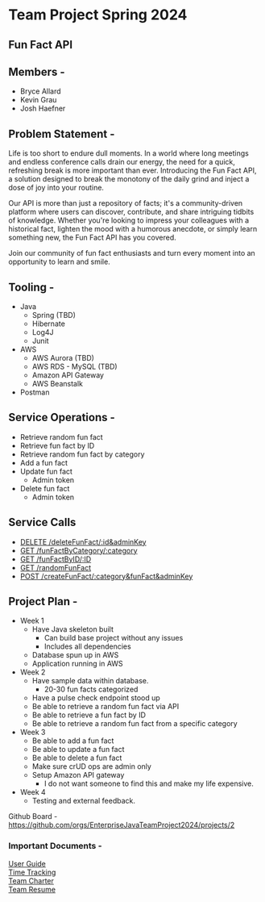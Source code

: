 # Team Project Spring 2024
## Fun Fact API

## Members -
* Bryce Allard
* Kevin Grau
* Josh Haefner

## Problem Statement -  
Life is too short to endure dull moments. In a world where long meetings and endless conference calls drain our energy,
the need for a quick, refreshing break is more important than ever. Introducing the Fun Fact API, a solution designed to
break the monotony of the daily grind and inject a dose of joy into your routine.

Our API is more than just a repository of facts; it's a community-driven platform where users can discover, contribute,
and share intriguing tidbits of knowledge. Whether you're looking to impress your colleagues with a historical fact,
lighten the mood with a humorous anecdote, or simply learn something new, the Fun Fact API has you covered.

Join our community of fun fact enthusiasts and turn every moment into an opportunity to learn and smile.

## Tooling -
* Java
  * Spring (TBD)
  * Hibernate
  * Log4J
  * Junit
* AWS
  * AWS Aurora (TBD)
  * AWS RDS - MySQL (TBD)
  * Amazon API Gateway
  * AWS Beanstalk
* Postman 

## Service Operations -
* Retrieve random fun fact
* Retrieve fun fact by ID
* Retrieve random fun fact by category
* Add a fun fact
* Update fun fact
  * Admin token
* Delete fun fact
  * Admin token
 
 ## Service Calls
 * [DELETE /deleteFunFact/:id&adminKey](Docs/deleteFunFact.md)
 * [GET /funFactByCategory/:category](Docs/funFactByCategory.md)
 * [GET /funFactByID/:ID](Docs/funFactById.md)
 * [GET /randomFunFact](Docs/randomFunFact.md)
 * [POST /createFunFact/:category&funFact&adminKey](Docs/createFunFact.md)

## Project Plan - 
* Week 1 
  * Have Java skeleton built
    * Can build base project without any issues
    * Includes all dependencies
  * Database spun up in AWS
  * Application running in AWS
* Week 2
  * Have sample data within database.
    * 20-30 fun facts categorized
  * Have a pulse check endpoint stood up
  * Be able to retrieve a random fun fact via API
  * Be able to retrieve a fun fact by ID
  * Be able to retrieve a random fun fact from a specific category
* Week 3
  * Be able to add a fun fact
  * Be able to update a fun fact
  * Be able to delete a fun fact
  * Make sure crUD ops are admin only
  * Setup Amazon API gateway
    * I do not want someone to find this and make my life expensive.
* Week 4 
  * Testing and external feedback.

Github Board - https://github.com/orgs/EnterpriseJavaTeamProject2024/projects/2

### Important Documents - 
[User Guide](Docs/UserGuide.md)  
[Time Tracking](Docs/TimeTracker.md)  
[Team Charter](Docs/TeamCharter.md)  
[Team Resume](Docs/TeamResume.md)  

